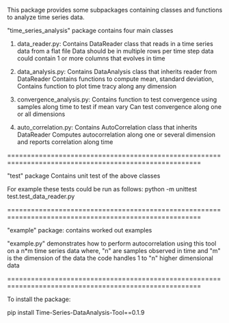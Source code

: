 This package provides some subpackages containing classes and functions to analyze time series data.

"time_series_analysis" package contains four main classes

1) data_reader.py:
Contains DataReader class that reads in a time series data from a flat file
Data should be in multiple rows per time step data could contain 1 or more columns that evolves in time

2) data_analysis.py:
Contains DataAnalysis class that inherits reader from DataReader
Contains functions to compute mean, standard deviation, 
Contains function to plot time tracy along any dimension

3) convergence_analysis.py:
Contains function to test convergence using samples along time to test if mean vary
Can test convergence along one or all dimensions

4) auto_correlation.py:
Contains AutoCorrelation class that inherits DataReader
Computes autocorrelation along one or several dimension and reports correlation along time

=======================================================================================================

"test" package 
Contains unit test of the above classes

For example these tests could be run as follows:
python -m unittest test.test_data_reader.py

=======================================================================================================

"example" package:
contains worked out examples 

"example.py" demonstrates how to perform autocorrelation using this tool on a n*m time series data
where, "n" are samples observed in time and "m" is the dimension of the data
the code handles 1 to "n" higher dimensional data

=======================================================================================================

To install the package:

pip install Time-Series-DataAnalysis-Tool==0.1.9